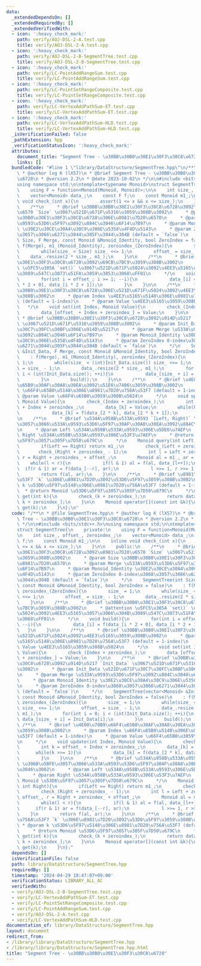 ```yaml
---
data:
  _extendedDependsOn: []
  _extendedRequiredBy: []
  _extendedVerifiedWith:
  - icon: ':heavy_check_mark:'
    path: verify/AOJ-DSL-2-A.test.cpp
    title: verify/AOJ-DSL-2-A.test.cpp
  - icon: ':heavy_check_mark:'
    path: verify/AOJ-DSL-2-B-SegmentTree.test.cpp
    title: verify/AOJ-DSL-2-B-SegmentTree.test.cpp
  - icon: ':heavy_check_mark:'
    path: verify/LC-PointAddRangeSum.test.cpp
    title: verify/LC-PointAddRangeSum.test.cpp
  - icon: ':heavy_check_mark:'
    path: verify/LC-PointSetRangeComposite.test.cpp
    title: verify/LC-PointSetRangeComposite.test.cpp
  - icon: ':heavy_check_mark:'
    path: verify/LC-VertexAddPathSum-ET.test.cpp
    title: verify/LC-VertexAddPathSum-ET.test.cpp
  - icon: ':heavy_check_mark:'
    path: verify/LC-VertexAddPathSum-HLD.test.cpp
    title: verify/LC-VertexAddPathSum-HLD.test.cpp
  _isVerificationFailed: false
  _pathExtension: hpp
  _verificationStatusIcon: ':heavy_check_mark:'
  attributes:
    document_title: "Segment Tree - \u30BB\u30B0\u30E1\u30F3\u30C8\u6728"
    links: []
  bundledCode: "#line 1 \"library/DataStructure/SegmentTree.hpp\"\n/**\n * @file SegmentTree.hpp\n\
    \ * @author log K (lX57)\n * @brief Segment Tree - \u30BB\u30B0\u30E1\u30F3\u30C8\
    \u6728\n * @version 2.2\n * @date 2023-10-02\n */\n\n#include <bits/stdc++.h>\n\
    using namespace std;\n\ntemplate<typename Monoid>\nstruct SegmentTree{\n    private:\n\
    \    using F = function<Monoid(Monoid, Monoid)>;\n\n    int size_, offset_, zeroindex_;\n\
    \    vector<Monoid> data_;\n    const F f;\n    const Monoid m1_;\n\n    inline\
    \ void check_(int x){\n        assert(1 <= x && x <= size_);\n    }\n\n    public:\n\
    \    /**\n     * @brief \u30BB\u30B0\u30E1\u30F3\u30C8\u6728\u3092\u8981\u7D20\
    \u6570 `Size` \u3067\u521D\u671F\u5316\u3059\u308B\u3002\n     * @param Size \u30BB\
    \u30B0\u30E1\u30F3\u30C8\u6728\u306E\u8981\u7D20\u6570\n     * @param Merge \u533A\
    \u9593\u53D6\u5F97\u3092\u884C\u3046\u6F14\u7B97\n     * @param Monoid_Identity\
    \ \u30E2\u30CE\u30A4\u30C9\u306E\u5358\u4F4D\u5143\n     * @param ZeroIndex 0-index\u3068\
    \u3057\u3066\u6271\u3044\u305F\u3044\u304B (default = `false`)\n     */\n    SegmentTree(int\
    \ Size, F Merge, const Monoid &Monoid_Identity, bool ZeroIndex = false)\n    :\
    \ f(Merge), m1_(Monoid_Identity), zeroindex_(ZeroIndex){\n        size_ = 1;\n\
    \        while(size_ < Size) size_ <<= 1;\n        offset_ = size_ - 1;\n    \
    \    data_.resize(2 * size_, m1_);\n    }\n\n    /**\n     * @brief \u30BB\u30B0\
    \u30E1\u30F3\u30C8\u6728\u3092\u69CB\u7BC9\u3059\u308B\u3002\n     * @attention\
    \ \u5FC5\u305A `set()` \u3067\u521D\u671F\u5024\u3092\u4EE3\u5165\u3057\u3066\u304B\
    \u3089\u547C\u3073\u51FA\u3059\u3053\u3068\uFF01\n     */\n    void build(){\n\
    \        for(int i = offset_; i >= 1; --i){\n            data_[i] = f(data_[i\
    \ * 2 + 0], data_[i * 2 + 1]);\n        }\n    }\n\n    /**\n     * @brief \u30BB\
    \u30B0\u30E1\u30F3\u30C8\u6728\u306E\u521D\u671F\u5024\u3092\u4EE3\u5165\u3059\
    \u308B\u3002\n     * @param Index \u4EE3\u5165\u5148\u306E\u8981\u7D20\u756A\u53F7\
    \ (default = 1-index)\n     * @param Value \u4EE3\u5165\u3059\u308B\u5024\n  \
    \   */\n    void set(int Index, Monoid Value){\n        check_(Index + zeroindex_);\n\
    \        data_[offset_ + Index + zeroindex_] = Value;\n    }\n\n    /**\n    \
    \ * @brief \u30BB\u30B0\u30E1\u30F3\u30C8\u6728\u3092\u914D\u5217 `Init_Data`\
    \ \u3067\u521D\u671F\u5316\u3059\u308B\u3002\n     * @param Init_Data \u521D\u671F\
    \u30C7\u30FC\u30BF\u306E\u914D\u5217\n     * @param Merge \u533A\u9593\u53D6\u5F97\
    \u3092\u884C\u3046\u6F14\u7B97\n     * @param Monoid_Identity \u30E2\u30CE\u30A4\
    \u30C9\u306E\u5358\u4F4D\u5143\n     * @param ZeroIndex 0-index\u3068\u3057\u3066\
    \u6271\u3044\u305F\u3044\u304B (default = `false`)\n     */\n    SegmentTree(vector<Monoid>\
    \ &Init_Data, F Merge, const Monoid &Monoid_Identity, bool ZeroIndex = false)\n\
    \    : f(Merge), m1_(Monoid_Identity), zeroindex_(ZeroIndex){\n        size_ =\
    \ 1;\n        while(size_ < (int)Init_Data.size()) size_ <<= 1;\n        offset_\
    \ = size_ - 1;\n        data_.resize(2 * size_, m1_);\n        for(int i = 0;\
    \ i < (int)Init_Data.size(); ++i){\n            data_[size_ + i] = Init_Data[i];\n\
    \        }\n        build();\n    }\n\n    /**\n     * @brief \u4E00\u70B9\u66F4\
    \u65B0\u30AF\u30A8\u30EA\u3092\u51E6\u7406\u3059\u308B\u3002\n     * @param Index\
    \ \u66F4\u65B0\u5148\u306E\u8981\u7D20\u756A\u53F7 (default = 1-index)\n     *\
    \ @param Value \u66F4\u65B0\u3059\u308B\u5024\n     */\n    void update(int Index,\
    \ Monoid Value){\n        check_(Index + zeroindex_);\n        int k = offset_\
    \ + Index + zeroindex_;\n        data_[k] = Value;\n        while(k >>= 1){\n\
    \            data_[k] = f(data_[2 * k], data_[2 * k + 1]);\n        }\n    }\n\
    \n    /**\n     * @brief \u534A\u958B\u533A\u9593 `[Left, Right)` \u306B\u5BFE\
    \u3057\u3066\u533A\u9593\u53D6\u5F97\u30AF\u30A8\u30EA\u3092\u884C\u3046\u3002\
    \n     * @param Left \u534A\u958B\u533A\u9593\u306E\u5DE6\u7AEF\n     * @param\
    \ Right \u534A\u958B\u533A\u9593\u306E\u53F3\u7AEF\n     * @return Monoid \u53D6\
    \u5F97\u3057\u305F\u7D50\u679C\n     */\n    Monoid query(int Left, int Right){\n\
    \        if(Left == Right) return m1_;\n        check_(Left + zeroindex_);\n \
    \       check_(Right + zeroindex_ - 1);\n        int l = Left + zeroindex_ + offset_,\
    \ r = Right + zeroindex_ + offset_;\n        Monoid al = m1_, ar = m1_;\n    \
    \    while(l < r){\n            if(l & 1) al = f(al, data_[l++]);\n          \
    \  if(r & 1) ar = f(data_[--r], ar);\n            l >>= 1, r >>= 1;\n        }\n\
    \        return f(al, ar);\n    }\n\n    /**\n     * @brief \u8981\u7D20\u756A\
    \u53F7 `k` \u306E\u8981\u7D20\u3092\u53D6\u5F97\u3059\u308B\u3002\n     * @param\
    \ k \u53D6\u5F97\u5148\u306E\u8981\u7D20\u756A\u53F7 (default = 1-index)\n   \
    \  * @return Monoid \u53D6\u5F97\u3057\u305F\u7D50\u679C\n     */\n    Monoid\
    \ get(int k){\n        check_(k + zeroindex_);\n        return data_[offset_ +\
    \ k + zeroindex_];\n    }\n\n    Monoid operator[](const int &k){\n        return\
    \ get(k);\n    }\n};\n"
  code: "/**\n * @file SegmentTree.hpp\n * @author log K (lX57)\n * @brief Segment\
    \ Tree - \u30BB\u30B0\u30E1\u30F3\u30C8\u6728\n * @version 2.2\n * @date 2023-10-02\n\
    \ */\n\n#include <bits/stdc++.h>\nusing namespace std;\n\ntemplate<typename Monoid>\n\
    struct SegmentTree{\n    private:\n    using F = function<Monoid(Monoid, Monoid)>;\n\
    \n    int size_, offset_, zeroindex_;\n    vector<Monoid> data_;\n    const F\
    \ f;\n    const Monoid m1_;\n\n    inline void check_(int x){\n        assert(1\
    \ <= x && x <= size_);\n    }\n\n    public:\n    /**\n     * @brief \u30BB\u30B0\
    \u30E1\u30F3\u30C8\u6728\u3092\u8981\u7D20\u6570 `Size` \u3067\u521D\u671F\u5316\
    \u3059\u308B\u3002\n     * @param Size \u30BB\u30B0\u30E1\u30F3\u30C8\u6728\u306E\
    \u8981\u7D20\u6570\n     * @param Merge \u533A\u9593\u53D6\u5F97\u3092\u884C\u3046\
    \u6F14\u7B97\n     * @param Monoid_Identity \u30E2\u30CE\u30A4\u30C9\u306E\u5358\
    \u4F4D\u5143\n     * @param ZeroIndex 0-index\u3068\u3057\u3066\u6271\u3044\u305F\
    \u3044\u304B (default = `false`)\n     */\n    SegmentTree(int Size, F Merge,\
    \ const Monoid &Monoid_Identity, bool ZeroIndex = false)\n    : f(Merge), m1_(Monoid_Identity),\
    \ zeroindex_(ZeroIndex){\n        size_ = 1;\n        while(size_ < Size) size_\
    \ <<= 1;\n        offset_ = size_ - 1;\n        data_.resize(2 * size_, m1_);\n\
    \    }\n\n    /**\n     * @brief \u30BB\u30B0\u30E1\u30F3\u30C8\u6728\u3092\u69CB\
    \u7BC9\u3059\u308B\u3002\n     * @attention \u5FC5\u305A `set()` \u3067\u521D\u671F\
    \u5024\u3092\u4EE3\u5165\u3057\u3066\u304B\u3089\u547C\u3073\u51FA\u3059\u3053\
    \u3068\uFF01\n     */\n    void build(){\n        for(int i = offset_; i >= 1;\
    \ --i){\n            data_[i] = f(data_[i * 2 + 0], data_[i * 2 + 1]);\n     \
    \   }\n    }\n\n    /**\n     * @brief \u30BB\u30B0\u30E1\u30F3\u30C8\u6728\u306E\
    \u521D\u671F\u5024\u3092\u4EE3\u5165\u3059\u308B\u3002\n     * @param Index \u4EE3\
    \u5165\u5148\u306E\u8981\u7D20\u756A\u53F7 (default = 1-index)\n     * @param\
    \ Value \u4EE3\u5165\u3059\u308B\u5024\n     */\n    void set(int Index, Monoid\
    \ Value){\n        check_(Index + zeroindex_);\n        data_[offset_ + Index\
    \ + zeroindex_] = Value;\n    }\n\n    /**\n     * @brief \u30BB\u30B0\u30E1\u30F3\
    \u30C8\u6728\u3092\u914D\u5217 `Init_Data` \u3067\u521D\u671F\u5316\u3059\u308B\
    \u3002\n     * @param Init_Data \u521D\u671F\u30C7\u30FC\u30BF\u306E\u914D\u5217\
    \n     * @param Merge \u533A\u9593\u53D6\u5F97\u3092\u884C\u3046\u6F14\u7B97\n\
    \     * @param Monoid_Identity \u30E2\u30CE\u30A4\u30C9\u306E\u5358\u4F4D\u5143\
    \n     * @param ZeroIndex 0-index\u3068\u3057\u3066\u6271\u3044\u305F\u3044\u304B\
    \ (default = `false`)\n     */\n    SegmentTree(vector<Monoid> &Init_Data, F Merge,\
    \ const Monoid &Monoid_Identity, bool ZeroIndex = false)\n    : f(Merge), m1_(Monoid_Identity),\
    \ zeroindex_(ZeroIndex){\n        size_ = 1;\n        while(size_ < (int)Init_Data.size())\
    \ size_ <<= 1;\n        offset_ = size_ - 1;\n        data_.resize(2 * size_,\
    \ m1_);\n        for(int i = 0; i < (int)Init_Data.size(); ++i){\n           \
    \ data_[size_ + i] = Init_Data[i];\n        }\n        build();\n    }\n\n   \
    \ /**\n     * @brief \u4E00\u70B9\u66F4\u65B0\u30AF\u30A8\u30EA\u3092\u51E6\u7406\
    \u3059\u308B\u3002\n     * @param Index \u66F4\u65B0\u5148\u306E\u8981\u7D20\u756A\
    \u53F7 (default = 1-index)\n     * @param Value \u66F4\u65B0\u3059\u308B\u5024\
    \n     */\n    void update(int Index, Monoid Value){\n        check_(Index + zeroindex_);\n\
    \        int k = offset_ + Index + zeroindex_;\n        data_[k] = Value;\n  \
    \      while(k >>= 1){\n            data_[k] = f(data_[2 * k], data_[2 * k + 1]);\n\
    \        }\n    }\n\n    /**\n     * @brief \u534A\u958B\u533A\u9593 `[Left, Right)`\
    \ \u306B\u5BFE\u3057\u3066\u533A\u9593\u53D6\u5F97\u30AF\u30A8\u30EA\u3092\u884C\
    \u3046\u3002\n     * @param Left \u534A\u958B\u533A\u9593\u306E\u5DE6\u7AEF\n\
    \     * @param Right \u534A\u958B\u533A\u9593\u306E\u53F3\u7AEF\n     * @return\
    \ Monoid \u53D6\u5F97\u3057\u305F\u7D50\u679C\n     */\n    Monoid query(int Left,\
    \ int Right){\n        if(Left == Right) return m1_;\n        check_(Left + zeroindex_);\n\
    \        check_(Right + zeroindex_ - 1);\n        int l = Left + zeroindex_ +\
    \ offset_, r = Right + zeroindex_ + offset_;\n        Monoid al = m1_, ar = m1_;\n\
    \        while(l < r){\n            if(l & 1) al = f(al, data_[l++]);\n      \
    \      if(r & 1) ar = f(data_[--r], ar);\n            l >>= 1, r >>= 1;\n    \
    \    }\n        return f(al, ar);\n    }\n\n    /**\n     * @brief \u8981\u7D20\
    \u756A\u53F7 `k` \u306E\u8981\u7D20\u3092\u53D6\u5F97\u3059\u308B\u3002\n    \
    \ * @param k \u53D6\u5F97\u5148\u306E\u8981\u7D20\u756A\u53F7 (default = 1-index)\n\
    \     * @return Monoid \u53D6\u5F97\u3057\u305F\u7D50\u679C\n     */\n    Monoid\
    \ get(int k){\n        check_(k + zeroindex_);\n        return data_[offset_ +\
    \ k + zeroindex_];\n    }\n\n    Monoid operator[](const int &k){\n        return\
    \ get(k);\n    }\n};"
  dependsOn: []
  isVerificationFile: false
  path: library/DataStructure/SegmentTree.hpp
  requiredBy: []
  timestamp: '2024-04-29 18:47:07+09:00'
  verificationStatus: LIBRARY_ALL_AC
  verifiedWith:
  - verify/AOJ-DSL-2-B-SegmentTree.test.cpp
  - verify/LC-VertexAddPathSum-ET.test.cpp
  - verify/LC-PointSetRangeComposite.test.cpp
  - verify/LC-PointAddRangeSum.test.cpp
  - verify/AOJ-DSL-2-A.test.cpp
  - verify/LC-VertexAddPathSum-HLD.test.cpp
documentation_of: library/DataStructure/SegmentTree.hpp
layout: document
redirect_from:
- /library/library/DataStructure/SegmentTree.hpp
- /library/library/DataStructure/SegmentTree.hpp.html
title: "Segment Tree - \u30BB\u30B0\u30E1\u30F3\u30C8\u6728"
---
```

